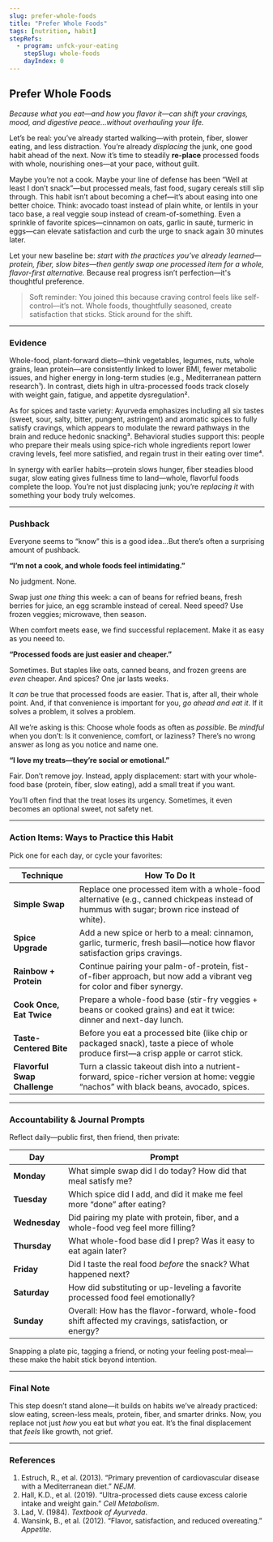 ```yaml
---
slug: prefer-whole-foods
title: "Prefer Whole Foods"
tags: [nutrition, habit]
stepRefs:
  - program: unfck-your-eating
    stepSlug: whole-foods
    dayIndex: 0
---
```


## Prefer **Whole Foods**

*Because what you eat—and how you flavor it—can shift your cravings, mood, and digestive peace…without overhauling your life.*

Let’s be real: you’ve already started walking—with protein, fiber, slower eating, and less distraction. You’re already *displacing* the junk, one good habit ahead of the next. Now it’s time to steadily **re-place** processed foods with whole, nourishing ones—at your pace, without guilt.

Maybe you’re not a cook. Maybe your line of defense has been “Well at least I don’t snack”—but processed meals, fast food, sugary cereals still slip through. This habit isn’t about becoming a chef—it’s about easing into one better choice. Think: avocado toast instead of plain white, or lentils in your taco base, a real veggie soup instead of cream-of-something. Even a sprinkle of favorite spices—cinnamon on oats, garlic in sauté, turmeric in eggs—can elevate satisfaction and curb the urge to snack again 30 minutes later.

Let your new baseline be: *start with the practices you’ve already learned—protein, fiber, slow bites—then gently swap one processed item for a whole, flavor-first alternative.* Because real progress isn’t perfection—it's thoughtful preference.

> Soft reminder: You joined this because craving control feels like self-control—it’s not. Whole foods, thoughtfully seasoned, create satisfaction that sticks. Stick around for the shift.
> 

---

### **Evidence**

Whole-food, plant-forward diets—think vegetables, legumes, nuts, whole grains, lean protein—are consistently linked to lower BMI, fewer metabolic issues, and higher energy in long-term studies (e.g., Mediterranean pattern research¹). In contrast, diets high in ultra-processed foods track closely with weight gain, fatigue, and appetite dysregulation².

As for spices and taste variety: Ayurveda emphasizes including all six tastes (sweet, sour, salty, bitter, pungent, astringent) and aromatic spices to fully satisfy cravings, which appears to modulate the reward pathways in the brain and reduce hedonic snacking³. Behavioral studies support this: people who prepare their meals using spice-rich whole ingredients report lower craving levels, feel more satisfied, and regain trust in their eating over time⁴.

In synergy with earlier habits—protein slows hunger, fiber steadies blood sugar, slow eating gives fullness time to land—whole, flavorful foods complete the loop. You’re not just displacing junk; you’re *replacing it* with something your body truly welcomes.

---

### **Pushback**

Everyone seems to “know” this is a good idea…But there’s often a surprising amount of pushback.

 

**“I’m not a cook, and whole foods feel intimidating.”**

No judgment. None.

Swap just *one thing* this week: a can of beans for refried beans, fresh berries for juice, an egg scramble instead of cereal. Need speed? Use frozen veggies; microwave, then season. 

When comfort meets ease, we find successful replacement. Make it as easy as you neeed to.

**“Processed foods are just easier and cheaper.”**

Sometimes. But staples like oats, canned beans, and frozen greens are *even* cheaper. And spices? One jar lasts weeks. 

It *can* be true that processed foods are easier. That is, after all, their whole point. And, if that convenience is important for you, *go ahead and eat it*. If it solves a problem, it solves a problem.

All we’re asking is this: Choose whole foods as often as *possible*. Be *mindful* when you don’t: Is it convenience, comfort, or laziness? There’s no wrong answer as long as you notice and name one.

**“I love my treats—they’re social or emotional.”**

Fair. Don’t remove joy. Instead, apply displacement: start with your whole-food base (protein, fiber, slow eating), add a small treat if you want.

You’ll often find that the treat loses its urgency. Sometimes, it even becomes an optional sweet, not safety net.

---

### **Action Items: Ways to Practice this Habit**

Pick one for each day, or cycle your favorites:

| **Technique** | **How To Do It** |
| --- | --- |
| **Simple Swap** | Replace one processed item with a whole-food alternative (e.g., canned chickpeas instead of hummus with sugar; brown rice instead of white). |
| **Spice Upgrade** |  Add a new spice or herb to a meal: cinnamon, garlic, turmeric, fresh basil—notice how flavor satisfaction grips cravings. |
| **Rainbow + Protein** |  Continue pairing your palm-of-protein, fist-of-fiber approach, but now add a vibrant veg for color and fiber synergy. |
| **Cook Once, Eat Twice** | Prepare a whole-food base (stir-fry veggies + beans or cooked grains) and eat it twice: dinner and next-day lunch. |
| **Taste-Centered Bite** | Before you eat a processed bite (like chip or packaged snack), taste a piece of whole produce first—a crisp apple or carrot stick. |
| **Flavorful Swap Challenge** | Turn a classic takeout dish into a nutrient-forward, spice-richer version at home: veggie “nachos” with black beans, avocado, spices. |

---

### **Accountability & Journal Prompts**

Reflect daily—public first, then friend, then private:

| Day | Prompt |
| --- | --- |
| **Monday** | What simple swap did I do today? How did that meal satisfy me? |
| **Tuesday** | Which spice did I add, and did it make me feel more “done” after eating? |
| **Wednesday** | Did pairing my plate with protein, fiber, and a whole-food veg feel more filling? |
| **Thursday** | What whole-food base did I prep? Was it easy to eat again later? |
| **Friday** | Did I taste the real food *before* the snack? What happened next? |
| **Saturday** | How did substituting or up-leveling a favorite processed food feel emotionally? |
| **Sunday** | Overall: How has the flavor-forward, whole-food shift affected my cravings, satisfaction, or energy? |

Snapping a plate pic, tagging a friend, or noting your feeling post-meal—these make the habit stick beyond intention.

---

### Final Note

This step doesn’t stand alone—it builds on habits we’ve already practiced: slow eating, screen-less meals, protein, fiber, and smarter drinks. Now, you replace not just *how* you eat but *what* you eat. It’s the final displacement that *feels* like growth, not grief.

---

### **References**

1. Estruch, R., et al. (2013). “Primary prevention of cardiovascular disease with a Mediterranean diet.” *NEJM*.
2. Hall, K.D., et al. (2019). “Ultra-processed diets cause excess calorie intake and weight gain.” *Cell Metabolism*.
3. Lad, V. (1984). *Textbook of Ayurveda*.
4. Wansink, B., et al. (2012). “Flavor, satisfaction, and reduced overeating.” *Appetite*.